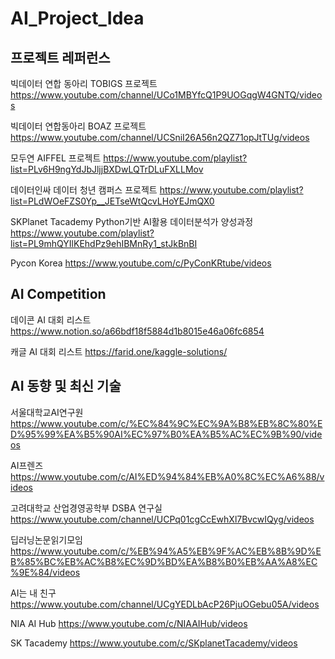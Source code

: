 # AI_Project_Idea
## 프로젝트 레퍼런스
빅데이터 연합 동아리 TOBIGS 프로젝트
https://www.youtube.com/channel/UCo1MBYfcQ1P9UOGqgW4GNTQ/videos


빅데이터 연합동아리 BOAZ 프로젝트
https://www.youtube.com/channel/UCSniI26A56n2QZ71opJtTUg/videos

모두연 AIFFEL 프로젝트
https://www.youtube.com/playlist?list=PLv6H9ngYdJbJljjBXDwLQTrDLuFXLLMov


데이터인싸 데이터 청년 캠퍼스 프로젝트
https://www.youtube.com/playlist?list=PLdWOeFZS0Yp__JETseWtQcvLHoYEJmQX0



SKPlanet Tacademy Python기반 AI활용 데이터분석가 양성과정
https://www.youtube.com/playlist?list=PL9mhQYIlKEhdPz9ehIBMnRy1_stJkBnBI


Pycon Korea
https://www.youtube.com/c/PyConKRtube/videos



## AI Competition
데이콘 AI 대회 리스트
https://www.notion.so/a66bdf18f5884d1b8015e46a06fc6854


캐글 AI 대회 리스트
https://farid.one/kaggle-solutions/




## AI 동향 및 최신 기술
서울대학교AI연구원
https://www.youtube.com/c/%EC%84%9C%EC%9A%B8%EB%8C%80%ED%95%99%EA%B5%90AI%EC%97%B0%EA%B5%AC%EC%9B%90/videos



AI프렌즈
https://www.youtube.com/c/AI%ED%94%84%EB%A0%8C%EC%A6%88/videos


고려대학교 산업경영공학부 DSBA 연구실
https://www.youtube.com/channel/UCPq01cgCcEwhXl7BvcwIQyg/videos


딥러닝논문읽기모임
https://www.youtube.com/c/%EB%94%A5%EB%9F%AC%EB%8B%9D%EB%85%BC%EB%AC%B8%EC%9D%BD%EA%B8%B0%EB%AA%A8%EC%9E%84/videos

AI는 내 친구
https://www.youtube.com/channel/UCgYEDLbAcP26PjuOGebu05A/videos


NIA AI Hub
https://www.youtube.com/c/NIAAIHub/videos


SK Tacademy
https://www.youtube.com/c/SKplanetTacademy/videos
